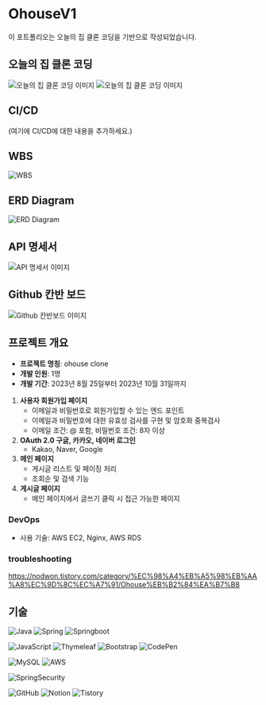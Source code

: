 # OhouseV1

이 포트폴리오는 오늘의 집 클론 코딩을 기반으로 작성되었습니다.



## 오늘의 집 클론 코딩

![오늘의 집 클론 코딩 이미지](https://github.com/nodwon/OhouseV1/assets/73088512/3c21c3c8-943b-4398-b87f-7340d144a1af)
![오늘의 집 클론 코딩 이미지](https://github.com/nodwon/OhouseV1/assets/73088512/3659f6aa-ecc5-448a-8b58-632256935e85)

## CI/CD

(여기에 CI/CD에 대한 내용을 추가하세요.)

## WBS

![WBS](https://github.com/nodwon/OhouseV1/assets/73088512/f026d6a4-f5bd-4051-95d4-6d88fe802376)

## ERD Diagram

![ERD Diagram](https://github.com/nodwon/OhouseV1/assets/73088512/8c61d38d-0dea-4afe-b343-42e96827b208)

## API 명세서

![API 명세서 이미지](https://github.com/nodwon/OhouseV1/assets/73088512/19103501-f9ff-4e75-b6b6-91dea5be04ca)

## Github 칸반 보드
![Github 칸반보드 이미지](https://github.com/nodwon/OhouseV1/assets/73088512/533505e9-fcf5-4b36-b092-9db2b4c0bcfe)


## 프로젝트 개요
- **프로젝트 명칭**: ohouse clone
- **개발 인원**: 1명
- **개발 기간**: 2023년 8월 25일부터 2023년 10월 31일까지
1. **사용자 회원가입 페이지**
    - 이메일과 비밀번호로 회원가입할 수 있는 엔드 포인트
    - 이메일과 비밀번호에 대한 유효성 검사를 구현 및 암호화 중복검사
    - 이메일 조건: @ 포함, 비밀번호 조건: 8자 이상
2. **OAuth 2.0 구글, 카카오, 네이버 로그인**
    - Kakao, Naver, Google
3. **메인 페이지**
    - 게시글 리스트 및 페이징 처리
    - 조회순 및 검색 기능
4. **게시글 페이지**
    - 메인 페이지에서 글쓰기 클릭 시 접근 가능한 페이지

### DevOps
- 사용 기술: AWS EC2, Nginx, AWS RDS
### troubleshooting
https://nodwon.tistory.com/category/%EC%98%A4%EB%A5%98%EB%AA%A8%EC%9D%8C%EC%A7%91/Ohouse%EB%B2%84%EA%B7%B8

## 기술
![Java](https://img.shields.io/badge/java-%23ED8B00.svg?style=for-the-badge&logo=openjdk&logoColor=white)
![Spring](https://img.shields.io/badge/spring-%236DB33F.svg?style=for-the-badge&logo=spring&logoColor=white)
![Springboot](https://img.shields.io/badge/springboot-%236DB33F.svg?style=for-the-badge&logo=spring&logoColor=white)

![JavaScript](https://img.shields.io/badge/javascript-%23323330.svg?style=for-the-badge&logo=javascript&logoColor=%23F7DF1E)
![Thymeleaf](https://img.shields.io/badge/Thymeleaf-%23005C0F.svg?style=for-the-badge&logo=Thymeleaf&logoColor=white)
![Bootstrap](https://img.shields.io/badge/bootstrap-%238511FA.svg?style=for-the-badge&logo=bootstrap&logoColor=white)
![CodePen](https://img.shields.io/badge/CodePen-white?style=for-the-badge&logo=codepen&logoColor=black)

![MySQL](https://img.shields.io/badge/mysql-%2300f.svg?style=for-the-badge&logo=mysql&logoColor=white)
![AWS](https://img.shields.io/badge/AWS-%23FF9900.svg?style=for-the-badge&logo=amazon-aws&logoColor=white)

![SpringSecurity](https://img.shields.io/badge/Spring_Security-6DB33F?style=for-the-badge&logo=Spring-Security&logoColor=white)

![GitHub](https://img.shields.io/badge/github-%23121011.svg?style=for-the-badge&logo=github&logoColor=white)
![Notion](https://img.shields.io/badge/Notion-%23000000.svg?style=for-the-badge&logo=notion&logoColor=white)
![Tistory](https://img.shields.io/badge/Tistory-FF5722?style=for-the-badge&logo=blogger&logoColor=white)
